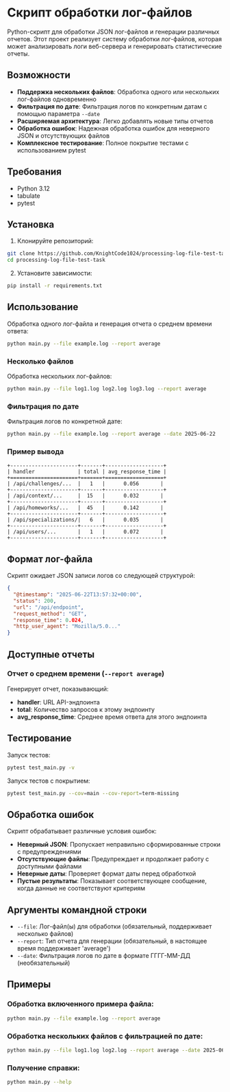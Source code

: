 # Скрипт обработки лог-файлов

Python-скрипт для обработки JSON лог-файлов и генерации различных отчетов. Этот проект реализует систему обработки лог-файлов, которая может анализировать логи веб-сервера и генерировать статистические отчеты.

## Возможности

- **Поддержка нескольких файлов**: Обработка одного или нескольких лог-файлов одновременно
- **Фильтрация по дате**: Фильтрация логов по конкретным датам с помощью параметра `--date`
- **Расширяемая архитектура**: Легко добавлять новые типы отчетов
- **Обработка ошибок**: Надежная обработка ошибок для неверного JSON и отсутствующих файлов
- **Комплексное тестирование**: Полное покрытие тестами с использованием pytest

## Требования

- Python 3.12
- tabulate
- pytest

## Установка

1. Клонируйте репозиторий:
```bash
git clone https://github.com/KnightCode1024/processing-log-file-test-task.git
cd processing-log-file-test-task
```

2. Установите зависимости:
```bash
pip install -r requirements.txt
```

## Использование

Обработка одного лог-файла и генерация отчета о среднем времени ответа:

```bash
python main.py --file example.log --report average
```

### Несколько файлов

Обработка нескольких лог-файлов:

```bash
python main.py --file log1.log log2.log log3.log --report average
```

### Фильтрация по дате

Фильтрация логов по конкретной дате:

```bash
python main.py --file example.log --report average --date 2025-06-22
```

### Пример вывода

```
+----------------------+-------+-------------------+
| handler              | total | avg_response_time |
+======================+=======+===================+
| /api/challenges/...  |   1   |      0.056       |
+----------------------+-------+-------------------+
| /api/context/...     |  15   |      0.032       |
+----------------------+-------+-------------------+
| /api/homeworks/...   |  45   |      0.142       |
+----------------------+-------+-------------------+
| /api/specializations/|   6   |      0.035       |
+----------------------+-------+-------------------+
| /api/users/...       |   1   |      0.072       |
+----------------------+-------+-------------------+
```

## Формат лог-файла

Скрипт ожидает JSON записи логов со следующей структурой:

```json
{
  "@timestamp": "2025-06-22T13:57:32+00:00",
  "status": 200,
  "url": "/api/endpoint",
  "request_method": "GET",
  "response_time": 0.024,
  "http_user_agent": "Mozilla/5.0..."
}
```

## Доступные отчеты

### Отчет о среднем времени (`--report average`)

Генерирует отчет, показывающий:
- **handler**: URL API-эндпоинта
- **total**: Количество запросов к этому эндпоинту
- **avg_response_time**: Среднее время ответа для этого эндпоинта

## Тестирование

Запуск тестов:

```bash
pytest test_main.py -v
```

Запуск тестов с покрытием:

```bash
pytest test_main.py --cov=main --cov-report=term-missing
```

## Обработка ошибок

Скрипт обрабатывает различные условия ошибок:

- **Неверный JSON**: Пропускает неправильно сформированные строки с предупреждениями
- **Отсутствующие файлы**: Предупреждает и продолжает работу с доступными файлами
- **Неверные даты**: Проверяет формат даты перед обработкой
- **Пустые результаты**: Показывает соответствующее сообщение, когда данные не соответствуют критериям

## Аргументы командной строки

- `--file`: Лог-файл(ы) для обработки (обязательный, поддерживает несколько файлов)
- `--report`: Тип отчета для генерации (обязательный, в настоящее время поддерживает 'average')
- `--date`: Фильтрация логов по дате в формате ГГГГ-ММ-ДД (необязательный)

## Примеры

### Обработка включенного примера файла:

```bash
python main.py --file example.log --report average
```

### Обработка нескольких файлов с фильтрацией по дате:

```bash
python main.py --file log1.log log2.log --report average --date 2025-06-22
```

### Получение справки:

```bash
python main.py --help
```
